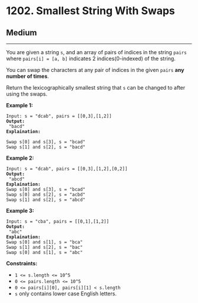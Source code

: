 # 1202. Smallest String With Swaps

## Medium

***

You are given a string `s`, and an array of pairs of indices in the string `pairs` where `pairs[i] = [a, b]` indicates 2 indices(0-indexed) of the string.

You can swap the characters at any pair of indices in the given `pairs` **any number of times**.

Return the lexicographically smallest string that `s` can be changed to after using the swaps.

&#x20;

**Example 1:**

<pre><code>Input: s = "dcab", pairs = [[0,3],[1,2]]
<strong>Output:
</strong> "bacd"
<strong>Explaination:
</strong> 
Swap s[0] and s[3], s = "bcad"
Swap s[1] and s[2], s = "bacd"</code></pre>

**Example 2:**

<pre><code>Input: s = "dcab", pairs = [[0,3],[1,2],[0,2]]
<strong>Output:
</strong> "abcd"
<strong>Explaination: 
</strong>Swap s[0] and s[3], s = "bcad"
Swap s[0] and s[2], s = "acbd"
Swap s[1] and s[2], s = "abcd"</code></pre>

**Example 3:**

<pre><code>Input: s = "cba", pairs = [[0,1],[1,2]]
<strong>Output:
</strong> "abc"
<strong>Explaination: 
</strong>Swap s[0] and s[1], s = "bca"
Swap s[1] and s[2], s = "bac"
Swap s[0] and s[1], s = "abc"</code></pre>

&#x20;

**Constraints:**

* `1 <= s.length <= 10^5`
* `0 <= pairs.length <= 10^5`
* `0 <= pairs[i][0], pairs[i][1] < s.length`
* `s` only contains lower case English letters.
